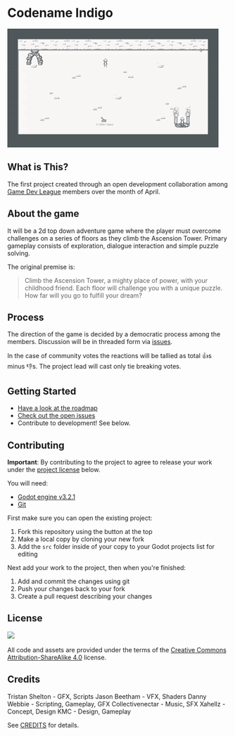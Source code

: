 # Codename Indigo

![Gameplay Preview](preview.gif)

## What is This?
The first project created through an open development collaboration among [Game Dev League](https://discordapp.com/invite/gamedev) members over the month of April.

## About the game
It will be a 2d top down adventure game where the player must overcome challenges on a series of floors as they climb the Ascension Tower. Primary gameplay consists of exploration, dialogue interaction and simple puzzle solving.

The original premise is:
> Climb the Ascension Tower, a mighty place of power, with your childhood friend. Each floor will challenge you with a unique puzzle. How far will you go to fulfill your dream?

## Process

The direction of the game is decided by a democratic process among the members. Discussion will be in threaded form via [issues](https://github.com/GDL-Collaborators/indigo/issues).

In the case of community votes the reactions will be tallied as total :+1:s minus :-1:s. The project lead will cast only tie breaking votes.

## Getting Started
* [Have a look at the roadmap](https://github.com/GDL-Collaborators/indigo/projects/2)
* [Check out the open issues](https://github.com/GDL-Collaborators/indigo/issues)
* Contribute to development! See below.

## Contributing
**Important**: By contributing to the project to agree to release your work under the [project license](#License) below.

You will need:
* [Godot engine v3.2.1](https://godotengine.org/download)
* [Git](https://git-scm.com/)

First make sure you can open the existing project:
1. Fork this repository using the button at the top
2. Make a local copy by cloning your new fork
3. Add the `src` folder inside of your copy to your Godot projects list for editing

Next add your work to the project, then when you're finished:
1. Add and commit the changes using git
2. Push your changes back to your fork
3. Create a pull request describing your changes

## License
![](https://i.creativecommons.org/l/by-sa/4.0/88x31.png)

All code and assets are provided under the terms of the [Creative Commons Attribution-ShareAlike 4.0](http://creativecommons.org/licenses/by-sa/4.0/) license.

## Credits
Tristan Shelton - GFX, Scripts
Jason Beetham - VFX, Shaders
Danny Webbie - Scripting, Gameplay, GFX
Collectivenectar - Music, SFX
Xahellz - Concept, Design
KMC - Design, Gameplay

See [CREDITS](CREDITS.md) for details.


